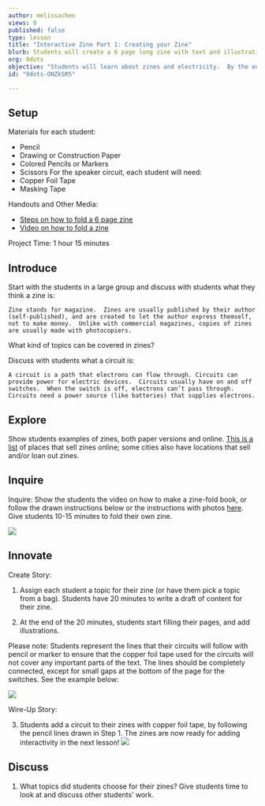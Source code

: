 ```yaml
---
author: melissachen
views: 0
published: false
type: lesson
title: "Interactive Zine Part 1: Creating your Zine"
blurb: Students will create a 6 page long zine with text and illustrations
org: 9dots
objective: "Students will learn about zines and electricity.  By the end of the lesson, students will be able to express themselves creatively using a zine format, and understand the basics of circuits."
id: "9dots-ONZkSR5"

---
```


## Setup
Materials for each student:
- Pencil
- Drawing or Construction Paper
- Colored Pencils or Markers
- Scissors
For the speaker circuit, each student will need:
- Copper Foil Tape
- Masking Tape

Handouts and Other Media:
- [Steps on how to fold a 6 page zine](http://www.andrewyang.com/zines/ZineHowTo.pdf)
- [Video on how to fold a zine](https://www.youtube.com/watch?v=OHYwtltebR0&feature=youtu.be)

Project Time: 1 hour 15 minutes

## Introduce
Start with the students in a large group and discuss with students what they think a zine is:  
```
Zine stands for magazine.  Zines are usually published by their author (self-published), and are created to let the author express themself, not to make money.  Unlike with commercial magazines, copies of zines are usually made with photocopiers.
```
What kind of topics can be covered in zines?  

Discuss with students what a circuit is:
```
A circuit is a path that electrons can flow through. Circuits can provide power for electric devices.  Circuits usually have on and off switches.  When the switch is off, electrons can’t pass through.  Circuits need a power source (like batteries) that supplies electrons.
```
## Explore
Show students examples of zines, both paper versions and online.  [This is a list](http://www.zinebook.com/directory/zine-catalogs.html) of places that sell zines online; some cities also have locations that sell and/or loan out zines.  

## Inquire
Inquire:
Show the students the video on how to make a zine-fold book, or follow the drawn instructions below or the instructions with photos [here](http://www.andrewyang.com/zines/ZineHowTo.pdf).  Give students 10-15 minutes to fold their own zine.

![](http://uploads.9dots.io/ONZsWLa_md.jpg) 

## Innovate
Create Story:

1. Assign each student a topic for their zine (or have them pick a topic from a bag).  Students have 20 minutes to write a draft of content for their zine. 

2. At the end of the 20 minutes, students start filling their pages, and add illustrations.  

Please note: Students represent the lines that their circuits will follow with pencil or marker to ensure that the copper foil tape used for the circuits will not cover any important parts of the text.  The lines should be completely connected, except for small gaps at the bottom of the page for the switches.  See the example below:

![](http://uploads.9dots.io/ONZtphH_md.jpg) 

Wire-Up Story:

3. Students add a circuit to their zines with copper foil tape, by following the pencil lines drawn in Step 1.  The zines are now ready for adding interactivity in the next lesson!
![](http://uploads.9dots.io/ONZv4Sw_md.jpg) 

## Discuss
1.  What topics did students choose for their zines?  Give students time to look at and discuss other students’ work.
